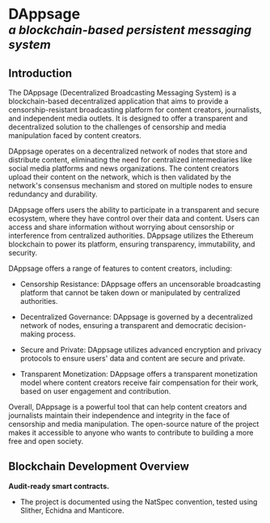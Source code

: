 # DAppsage <br><sup>_a blockchain-based persistent messaging system_</sup></sup>

## Introduction

The DAppsage (Decentralized Broadcasting Messaging System) is a blockchain-based decentralized application that aims to provide a censorship-resistant broadcasting platform for content creators, journalists, and independent media outlets. It is designed to offer a transparent and decentralized solution to the challenges of censorship and media manipulation faced by content creators.

DAppsage operates on a decentralized network of nodes that store and distribute content, eliminating the need for centralized intermediaries like social media platforms and news organizations. The content creators upload their content on the network, which is then validated by the network's consensus mechanism and stored on multiple nodes to ensure redundancy and durability.

DAppsage offers users the ability to participate in a transparent and secure ecosystem, where they have control over their data and content. Users can access and share information without worrying about censorship or interference from centralized authorities. DAppsage utilizes the Ethereum blockchain to power its platform, ensuring transparency, immutability, and security.

DAppsage offers a range of features to content creators, including:

- Censorship Resistance: DAppsage offers an uncensorable broadcasting platform that cannot be taken down or manipulated by centralized authorities.

- Decentralized Governance: DAppsage is governed by a decentralized network of nodes, ensuring a transparent and democratic decision-making process.

- Secure and Private: DAppsage utilizes advanced encryption and privacy protocols to ensure users' data and content are secure and private.

- Transparent Monetization: DAppsage offers a transparent monetization model where content creators receive fair compensation for their work, based on user engagement and contribution.

Overall, DAppsage is a powerful tool that can help content creators and journalists maintain their independence and integrity in the face of censorship and media manipulation. The open-source nature of the project makes it accessible to anyone who wants to contribute to building a more free and open society.

## Blockchain Development Overview

**Audit-ready smart contracts.**

- The project is documented using the NatSpec convention, tested using Slither, Echidna and Manticore.
